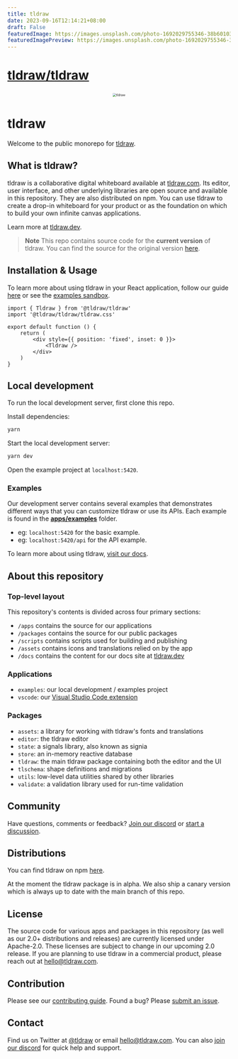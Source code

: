 ```yaml
---
title: tldraw
date: 2023-09-16T12:14:21+08:00
draft: False
featuredImage: https://images.unsplash.com/photo-1692029755346-38b60103af4d?ixid=M3w0NjAwMjJ8MHwxfHJhbmRvbXx8fHx8fHx8fDE2OTQ4Mzc2NDN8&ixlib=rb-4.0.3
featuredImagePreview: https://images.unsplash.com/photo-1692029755346-38b60103af4d?ixid=M3w0NjAwMjJ8MHwxfHJhbmRvbXx8fHx8fHx8fDE2OTQ4Mzc2NDN8&ixlib=rb-4.0.3
---
```


# [tldraw/tldraw](https://github.com/tldraw/tldraw)

<div alt style="text-align: center; transform: scale(.5);">
	<picture>
		<source media="(prefers-color-scheme: dark)" srcset="https://raw.githubusercontent.com/tldraw/tldraw/main/assets/github-hero-dark-draw.png" />
		<img alt="tldraw" src="https://raw.githubusercontent.com/tldraw/tldraw/main/assets/github-hero-light-draw.png" />
	</picture>
</div>

# tldraw

Welcome to the public monorepo for [tldraw](https://tldraw.com).

## What is tldraw?

tldraw is a collaborative digital whiteboard available at [tldraw.com](https://tldraw.com). Its editor, user interface, and other underlying libraries are open source and available in this repository. They are also distributed on npm. You can use tldraw to create a drop-in whiteboard for your product or as the foundation on which to build your own infinite canvas applications.

Learn more at [tldraw.dev](https://tldraw.dev).

> **Note** This repo contains source code for the **current version** of tldraw. You can find the source for the original version [here](https://github.com/tldraw/tldraw-v1).

## Installation & Usage

To learn more about using tldraw in your React application, follow our guide [here](https://tldraw.dev/installation) or see the [examples sandbox](https://stackblitz.com/github/tldraw/tldraw/tree/examples?file=src%2F1-basic%2FBasicExample.tsx).

```tsx
import { Tldraw } from '@tldraw/tldraw'
import '@tldraw/tldraw/tldraw.css'

export default function () {
	return (
		<div style={{ position: 'fixed', inset: 0 }}>
			<Tldraw />
		</div>
	)
}
```

## Local development

To run the local development server, first clone this repo.

Install dependencies:

```bash
yarn
```

Start the local development server:

```bash
yarn dev
```

Open the example project at `localhost:5420`.

### Examples

Our development server contains several examples that demonstrates different ways that you can customize tldraw or use its APIs. Each example is found in the [**apps/examples**](https://github.com/tldraw/tldraw/tree/main/apps/examples) folder.

- eg: `localhost:5420` for the basic example.
- eg: `localhost:5420/api` for the API example.

To learn more about using tldraw, [visit our docs](https://tldraw.dev).

## About this repository

### Top-level layout

This repository's contents is divided across four primary sections:

- `/apps` contains the source for our applications
- `/packages` contains the source for our public packages
- `/scripts` contains scripts used for building and publishing
- `/assets` contains icons and translations relied on by the app
- `/docs` contains the content for our docs site at [tldraw.dev](https://tldraw.dev)

### Applications

- `examples`: our local development / examples project
- `vscode`: our [Visual Studio Code extension](https://marketplace.visualstudio.com/items?itemName=tldraw-org.tldraw-vscode)

### Packages

- `assets`: a library for working with tldraw's fonts and translations
- `editor`: the tldraw editor
- `state`: a signals library, also known as signia
- `store`: an in-memory reactive database
- `tldraw`: the main tldraw package containing both the editor and the UI
- `tlschema`: shape definitions and migrations
- `utils`: low-level data utilities shared by other libraries
- `validate`: a validation library used for run-time validation

## Community

Have questions, comments or feedback? [Join our discord](https://discord.gg/rhsyWMUJxd) or [start a discussion](https://github.com/tldraw/tldraw/discussions/new).

## Distributions

You can find tldraw on npm [here](https://www.npmjs.com/package/@tldraw/tldraw?activeTab=versions).

At the moment the tldraw package is in alpha. We also ship a canary version which is always up to date with the main branch of this repo.

## License

The source code for various apps and packages in this repository (as well as our 2.0+ distributions and releases) are currently licensed under Apache-2.0. These licenses are subject to change in our upcoming 2.0 release. If you are planning to use tldraw in a commercial product, please reach out at [hello@tldraw.com](mailto://hello@tldraw.com).

## Contribution

Please see our [contributing guide](https://github.com/tldraw/tldraw/blob/main/CONTRIBUTING.md). Found a bug? Please [submit an issue](https://github.com/tldraw/tldraw/issues/new).

## Contact

Find us on Twitter at [@tldraw](https://twitter.com/tldraw) or email [hello@tldraw.com](mailto://hello@tldraw.com). You can also [join our discord](https://discord.gg/rhsyWMUJxd) for quick help and support.
